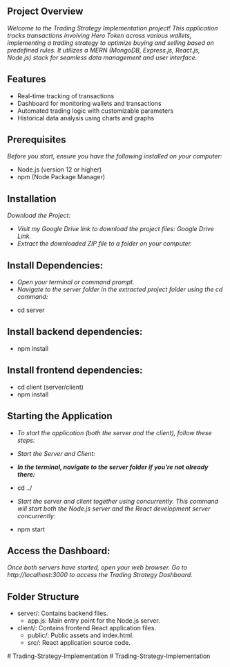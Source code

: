 ## Project Overview
*Welcome to the Trading Strategy Implementation project! This application tracks transactions involving Hero Token across various wallets, implementing a trading strategy to optimize buying and selling based on predefined rules. It utilizes a MERN (MongoDB, Express.js, React.js, Node.js) stack for seamless data management and user interface.*

## Features
- Real-time tracking of transactions
- Dashboard for monitoring wallets and transactions
- Automated trading logic with customizable parameters
- Historical data analysis using charts and graphs

## Prerequisites
*Before you start, ensure you have the following installed on your computer:*

- Node.js (version 12 or higher)
- npm (Node Package Manager)

## Installation
*Download the Project:*
 * *Visit my Google Drive link to download the project files: Google Drive Link.*
 * *Extract the downloaded ZIP file to a folder on your computer.*

## Install Dependencies:
* *Open your terminal or command prompt.*
* *Navigate to the server folder in the extracted project folder using the cd command:*

- cd server

## Install backend dependencies:
- npm install

## Install frontend dependencies:
- cd client (server/client)
- npm install

## Starting the Application
*  *To start the application (both the server and the client), follow these steps:*

* *Start the Server and Client:*
* __*In the terminal, navigate to the server folder if you're not already there:*__

- cd ../

* *Start the server and client together using concurrently.* *This command will start both the Node.js server and the React development server concurrently:*

- npm start

## Access the Dashboard:
*Once both servers have started, open your web browser.*
*Go to http://localhost:3000 to access the Trading Strategy Dashboard.*

## Folder Structure

- server/: Contains backend files.
    - app.js: Main entry point for the Node.js server.
- client/: Contains frontend React application files.
    - public/: Public assets and index.html.
    - src/: React application source code.

#   T r a d i n g - S t r a t e g y - I m p l e m e n t a t i o n  
 #   T r a d i n g - S t r a t e g y - I m p l e m e n t a t i o n  
 